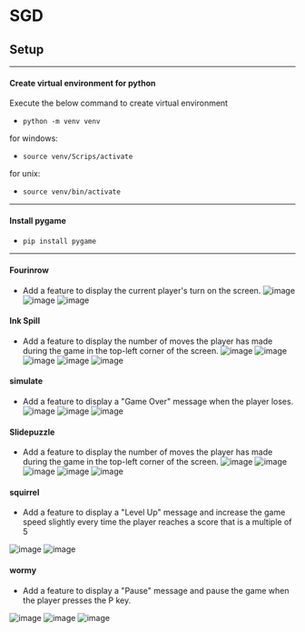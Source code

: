 # SGD 

## Setup
-----------------------------------------------------------------
#### Create virtual environment for python
Execute the below command to create virtual environment
- ``` python -m venv venv ```


for windows:
- ```source venv/Scrips/activate```

for unix:
- ```source venv/bin/activate```
-----------------------------------------------------------------
#### Install pygame
- ```pip install pygame```
-----------------------------------------------------------------

#### Fourinrow
- Add a feature to display the current player's turn on the screen.
![image](https://github.com/user-attachments/assets/75b37d3c-e37d-400d-8980-a3e7f16ce8bd)
![image](https://github.com/user-attachments/assets/74ea36ec-52a3-48d1-a1b6-e9722f8ba562)
![image](https://github.com/user-attachments/assets/3e8667ac-bdbb-4579-b424-14c57af5a113)



#### Ink Spill
- Add a feature to display the number of moves the player has made during the game in the top-left corner of the screen.
![image](https://github.com/user-attachments/assets/9023aac3-583f-42f2-8742-fe765de3670c)
![image](https://github.com/user-attachments/assets/9ea44e20-ccf3-448a-8098-141b21381704)
![image](https://github.com/user-attachments/assets/c49d0073-e272-4355-8af7-db8e6820c507)
![image](https://github.com/user-attachments/assets/faf670f6-f905-4afd-8735-391e3dc7bfe4)
![image](https://github.com/user-attachments/assets/0feb13f6-b43e-42dd-8ac8-a15625162db9)

#### simulate
- Add a feature to display a "Game Over" message when the player loses.
![image](https://github.com/user-attachments/assets/a246df0d-30ea-4fe0-8b4d-92efb9a12de7)
![image](https://github.com/user-attachments/assets/6fc67065-e5fd-4dc9-b039-7936786357f1)
![image](https://github.com/user-attachments/assets/b610ca8c-858c-4fbc-830b-6f86e976edde)

#### Slidepuzzle
- Add a feature to display the number of moves the player has made during the game in the top-left corner of the screen.
![image](https://github.com/user-attachments/assets/079f4733-cf6c-4474-940b-397c530e4083)
![image](https://github.com/user-attachments/assets/797d0a37-2e0e-4d43-bdb3-c8fa13dab73f)
![image](https://github.com/user-attachments/assets/5dc488d4-f5f9-41cf-b5ad-224dc363d73e)
![image](https://github.com/user-attachments/assets/b54218a9-5016-4df7-9647-59c5986ba710)
![image](https://github.com/user-attachments/assets/2cfe23ad-cc3f-4222-8fbd-28d2afed51f5)

#### squirrel
- Add a feature to display a "Level Up" message and increase the game speed slightly every time the player reaches a score that is a multiple of 5

![image](https://github.com/user-attachments/assets/8c6ffc98-3e20-469c-a928-39aa73acde3c)
![image](https://github.com/user-attachments/assets/5c2dedc3-3232-406f-854d-585e4018534c)


#### wormy
- Add a feature to display a "Pause" message and pause the game when the player presses the P key.

![image](https://github.com/user-attachments/assets/25459b85-01cd-42b8-82f2-3da4c5018020)
![image](https://github.com/user-attachments/assets/dc32a5dd-57ba-4f5b-bf5f-0fbab55ea850)
![image](https://github.com/user-attachments/assets/7783ef5e-a814-4407-aa88-f2dd6a75c6a9)

